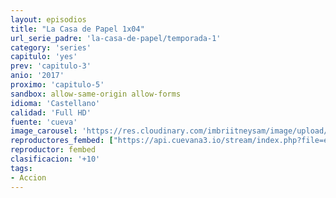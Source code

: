 ```yaml
---
layout: episodios
title: "La Casa de Papel 1x04"
url_serie_padre: 'la-casa-de-papel/temporada-1'
category: 'series'
capitulo: 'yes'
prev: 'capitulo-3'
anio: '2017'
proximo: 'capitulo-5'
sandbox: allow-same-origin allow-forms
idioma: 'Castellano'
calidad: 'Full HD'
fuente: 'cueva'
image_carousel: 'https://res.cloudinary.com/imbriitneysam/image/upload/v1546638640/casa-papel-1-poster-min.jpg'
reproductores_fembed: ["https://api.cuevana3.io/stream/index.php?file=ek5lbm9xYWNrS0xYMTZLa2xNbkdvY3ZTb3BtZng4TGp6ZFpobGFMUGtPSFQxYWFYWU1QUDFORGNwcVpnbEplc2xaTnJZSlRTMGViVTBxZGdsdEhPb3RqWGFXWnBtcFNsbHNKMmM0YTJ3THVvd29aaVpNR21vNWpDaFhlSndaU2gwZE5uVmFuRHpkekkwbmVYcHNiR3JaV1lhMlZwbXBPbWxaeHlvcUxWMWRMWTNLT1hjTlhHNWMzSQ","Castellano","https://jplayer.club/v/8egndu864zlm40n","Castellano","https://gdriveplayer.me/embed2.php?link=39arA%252BoqcWsvEyNG%252BtjK8Qk4azcMc2TJ5OssgXWnqEN%252Bb9IU7cCAjVJCuvPcYIpAKw4IHp%252F3%252FnhPvba0lsGZP7BYu50WsEjUvl7tFchGVQIB%252B3LemZTzrKbH78%252BytSBDjqiJNKk%252FClCjyQk1pUReXuOTL7ninx8stUub44jo5TWUOWg2eAYMlHGluLFuk0rFj5M%252FOcHlGkFuCx0ns1RsmH","Castellano"]
reproductor: fembed
clasificacion: '+10'
tags:
- Accion
---
```












